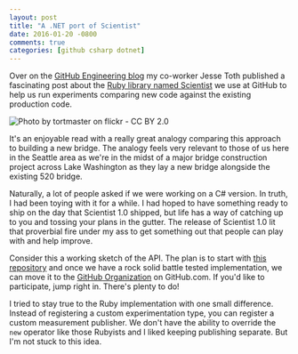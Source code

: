 ```yaml
---
layout: post
title: "A .NET port of Scientist"
date: 2016-01-20 -0800
comments: true
categories: [github csharp dotnet]
---
```


Over on the [GitHub Engineering blog](http://githubengineering.com/scientist/) my co-worker Jesse Toth published a fascinating post about the [Ruby library named Scientist](http://githubengineering.com/scientist/) we use at GitHub to help us run experiments comparing new code against the existing production code.

![Photo by tortmaster on flickr - CC BY 2.0](https://cloud.githubusercontent.com/assets/19977/12812812/0e75502c-cae9-11e5-9965-2cf7cf99adfd.jpg)

It's an enjoyable read with a really great analogy comparing this approach to building a new bridge. The analogy feels very relevant to those of us here in the Seattle area as we're in the midst of a major bridge construction project across Lake Washington as they lay a new bridge alongside the existing 520 bridge.

Naturally, a lot of people asked if we were working on a C# version. In truth, I had been toying with it for a while. I had hoped to have something ready to ship on the day that Scientist 1.0 shipped, but life has a way of catching up to you and tossing your plans in the gutter. The release of Scientist 1.0 lit that proverbial fire under my ass to get something out that people can play with and help improve.

Consider this a working sketch of the API. The plan is to start with [this repository](https://github.com/haacked/scientist.net) and once we have a rock solid battle tested implementation, we can move it to the [GitHub Organization](https://github.com/github/) on GitHub.com. If you'd like to participate, jump right in. There's plenty to do!

I tried to stay true to the Ruby implementation with one small difference. Instead of registering a custom experimentation type, you can register a custom measurement publisher. We don't have the ability to override the `new` operator like those Rubyists and I liked keeping publishing separate. But I'm not stuck to this idea.

